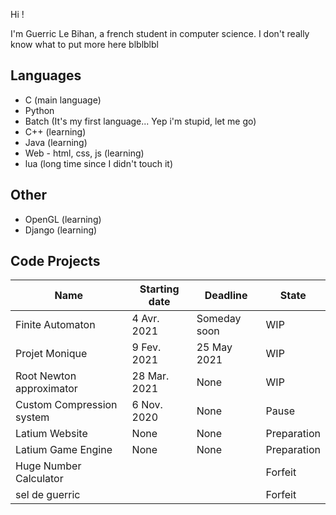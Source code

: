 Hi !

I'm Guerric Le Bihan, a french student in computer science. I don't really know what to put more here blblblbl

## Languages

- C (main language)
- Python
- Batch (It's my first language... Yep i'm stupid, let me go)
- C++ (learning)
- Java (learning)
- Web - html, css, js (learning)
- lua (long time since I didn't touch it)

## Other
- OpenGL (learning)
- Django (learning)

## Code Projects

| Name                      | Starting date | Deadline     | State       |
| ------------------------- | ------------- | ------------ | ----------- |
| Finite Automaton          | 4  Avr. 2021  | Someday soon | WIP         |
| Projet Monique            | 9  Fev. 2021  | 25 May  2021 | WIP         |
| Root Newton approximator  | 28 Mar. 2021  | None         | WIP         |
| Custom Compression system | 6  Nov. 2020  | None         | Pause       |
| Latium Website            | None          | None         | Preparation |
| Latium Game Engine        | None          | None         | Preparation |
| Huge Number Calculator    |               |              | Forfeit     |
| sel de guerric            |               |              | Forfeit     |
